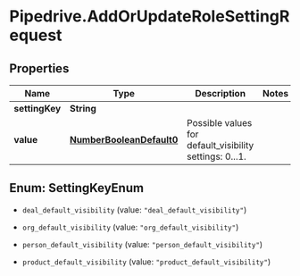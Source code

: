 # Pipedrive.AddOrUpdateRoleSettingRequest

## Properties

Name | Type | Description | Notes
------------ | ------------- | ------------- | -------------
**settingKey** | **String** |  | 
**value** | [**NumberBooleanDefault0**](NumberBooleanDefault0.md) | Possible values for default_visibility settings: 0...1. | 



## Enum: SettingKeyEnum


* `deal_default_visibility` (value: `"deal_default_visibility"`)

* `org_default_visibility` (value: `"org_default_visibility"`)

* `person_default_visibility` (value: `"person_default_visibility"`)

* `product_default_visibility` (value: `"product_default_visibility"`)




